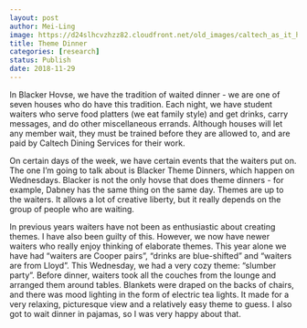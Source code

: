 ```yaml
---
layout: post
author: Mei-Ling
image: https://d24slhcvzhzz82.cloudfront.net/old_images/caltech_as_it_happens/6a0105349b8251970b022ad3c38d25200b.jpg
title: Theme Dinner 
categories: [research]
status: Publish
date: 2018-11-29
---
```


In Blacker Hovse, we have the tradition of waited dinner - we are one of seven houses who do have this tradition. Each night, we have student waiters who serve food platters (we eat family style) and get drinks, carry messages, and do other miscellaneous errands. Although houses will let any member wait, they must be trained before they are allowed to, and are paid by Caltech Dining Services for their work.

On certain days of the week, we have certain events that the waiters put on. The one I’m going to talk about is Blacker Theme Dinners, which happen on Wednesdays. Blacker is not the only hovse that does theme dinners - for example, Dabney has the same thing on the same day. Themes are up to the waiters. It allows a lot of creative liberty, but it really depends on the group of people who are waiting.

In previous years waiters have not been as enthusiastic about creating themes. I have also been guilty of this. However, we now have newer waiters who really enjoy thinking of elaborate themes. This year alone we have had “waiters are Cooper pairs”, “drinks are blue-shifted” and “waiters are from Lloyd”. 
This Wednesday, we had a very cozy theme: “slumber party”. Before dinner, waiters took all the couches from the lounge and arranged them around tables. Blankets were draped on the backs of chairs, and there was mood lighting in the form of electric tea lights. It made for a very relaxing, picturesque view and a relatively easy theme to guess. I also got to wait dinner in pajamas, so I was very happy about that.


